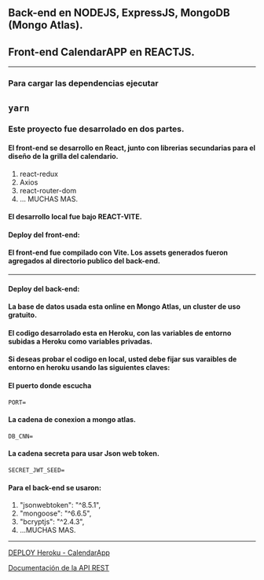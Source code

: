 ## Back-end en NODEJS, ExpressJS, MongoDB (Mongo Atlas).
## Front-end CalendarAPP en REACTJS.
----------

### Para cargar las dependencias ejecutar
`yarn`
----------

### Este proyecto fue desarrolado en dos partes.

#### El front-end se desarrollo en React, junto con librerias secundarias para el diseño de la grilla del calendario. 
1. react-redux
2. Axios
3. react-router-dom
4. ... MUCHAS MAS.
#### El desarrollo local fue bajo REACT-VITE.

#### Deploy del front-end:
#### El front-end fue compilado con Vite. Los assets generados fueron agregados al directorio publico del back-end.
----------

#### Deploy del back-end:
#### La base de datos usada esta online en Mongo Atlas, un cluster de uso gratuito.
#### El codigo desarrolado esta en Heroku, con las variables de entorno subidas a Heroku como variables privadas.  

#### Si deseas probar el codigo en local, usted debe fijar sus varaibles de entorno en heroku usando las siguientes claves:

#### El puerto donde escucha
`PORT=`
#### La cadena de conexion a mongo atlas.
`DB_CNN=` 
#### La cadena secreta para usar Json web token.
`SECRET_JWT_SEED=`

#### Para el back-end se usaron:
1. "jsonwebtoken": "^8.5.1",
2. "mongoose": "^6.6.5",
3. "bcryptjs": "^2.4.3",
4. ...MUCHAS MAS.


----------


[DEPLOY Heroku - CalendarApp ](https://maizares-calendar-app-backend.herokuapp.com/)


[Documentación de la API REST](https://documenter.getpostman.com/view/23157755/2s8YswRrtg)
